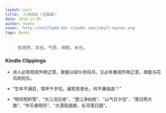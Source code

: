 ```yaml
---
layout: post
title: '人间词话 (王国维)'
date: 2016-11-05
author: Haobo
cover: 'http://on2171g4d.bkt.clouddn.com/jekyll-banner.png'
tags: Books
---
```


> 有境界，本也。气质、神韵，末也。

### Kindle Clippings

* 诗人必有轻视外物之意，故能以奴仆命风月。又必有重视外物之意，故能与花鸟同忧乐。

* “生年不满百，常怀千岁忧。昼短苦夜长，何不秉烛游？”

* “明月照积雪”、“大江流日夜”、“澄江净如练”、“山气日夕佳”、“落日照大旗”、“中天悬明月”、“大漠孤烟直，长河落日圆”。